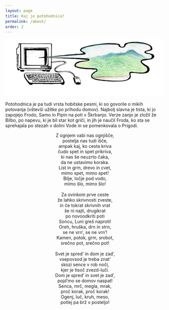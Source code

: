 ```yaml
---
layout: page
title: Kaj je potohodnica?
permalink: /about/
order: 2
---
```


![prikazna.png](/assets/prikazna.png)

Potohodnica je pa tudi vrsta hobitske pesmi, ki so govorile o mikih potovanja (vštevši užitke po prihodu domov). Najbolj slavna je tista, ki jo zapojejo Frodo, Samo in Pipin na poti v Škrbanjo. Verze zanjo je zložil že Bilbo, po napevu, ki je bil star kot griči, in jih je naučil Froda, ko sta se sprehajala po stezah v dolini Vode in se pomenkovala o Prigodi.

<p style="text-align: center;">
Z ognjem vabi nas ognjišče, <br/>
postelja nas tudi išče, <br/>
ampak kaj, ko cesta kriva <br/>
čudo spet in spet prikriva, <br/>
ki nas še neuzrto čaka, <br/>
da ne ustavimo koraka. <br/>
List in grm, drevo in cvet, <br/>
mimo spet, mimo spet! <br/>
Bilje, ločje pod vodo, <br/>
mimo šlo, mimo šlo!
<br/><br/>
Za ovinkom prve ceste <br/>
že lahko skrivnosti zveste, <br/>
in če tokrat skrivnih vrat <br/>
še ni najti, drugikrat <br/>
po novoodkriti poti <br/>
Soncu, Luni greš naproti! <br/>
Oreh, hruška, drn in strn, <br/>
se ne vrn’, se ne vrn’! <br/>
Kamen, potok, grm, srobot, <br/>
srečno pot, srečno pot! 
<br/><br/>
Svet je spred’ in dom je zad’, <br/>
vsepovsod je treba znat’ <br/>
skozi sence v rob noči, <br/>
kjer je tisoč zvezd-luči. <br/>
Dom je spred’ in svet je zad’, <br/>
pojd’mo se domov naspat! <br/>
Senca, mrč, megla, mrak, <br/>
proč korak, proč korak! <br/>
Ogenj, luč, kruh, meso, <br/>
potlej pa brž v posteljo!
</p>